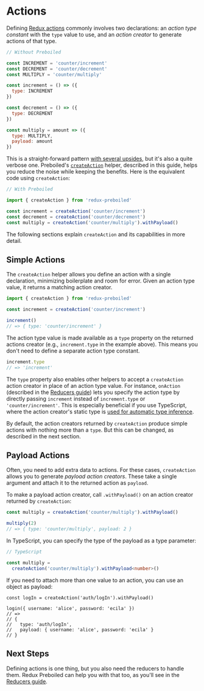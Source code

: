 # Actions

Defining [Redux actions][redux-actions] commonly involves two declarations: an
_action type constant_ with the `type` value to use, and an _action creator_ to
generate actions of that type.

```js
// Without Preboiled

const INCREMENT = 'counter/increment'
const DECREMENT = 'counter/decrement'
const MULTIPLY = 'counter/multiply'

const increment = () => ({
  type: INCREMENT
})

const decrement = () => ({
  type: DECREMENT
})

const multiply = amount => ({
  type: MULTIPLY,
  payload: amount
})
```

This is a straight-forward pattern [with several
upsides][redux-actions-boilerplate], but it's also a quite verbose one. 
Preboiled's [`createAction`](./createAction.md) helper, described in this
guide, helps you reduce the noise while keeping the benefits. Here is the
equivalent code using `createAction`:

```js
// With Preboiled

import { createAction } from 'redux-preboiled'

const increment = createAction('counter/increment')
const decrement = createAction('counter/decrement')
const multiply = createAction('counter/multiply').withPayload()
```

The following sections explain `createAction` and its capabilities in more
detail.

## Simple Actions

The `createAction` helper allows you define an action with a single
declaration, minimizing boilerplate and room for error. Given an action type
value, it returns a matching action creator.

```js
import { createAction } from 'redux-preboiled'

const increment = createAction('counter/increment')

increment()
// => { type: 'counter/increment' }
```

The action type value is made available as a `type` property on the returned
actions creator (e.g., `increment.type` in the example above). This means
you don't need to define a separate action type constant.

```js
increment.type
// => 'increment'
```

The `type` property also enables other helpers to accept a `createAction`
action creator in place of an action type value. For instance, `onAction`
(described in the [Reducers guide](./reducers.md)) lets you specify the action
type by directly passing `increment` instead of `increment.type` or
`'counter/increment'`. This is especially beneficial if you use TypeScript,
where the action creator's static type is [used for automatic type
inference](../api/onAction.md#typescript-notes).

By default, the action creators returned by `createAction` produce simple
actions with nothing more than a `type`. But this can be changed, as described
in the next section.

## Payload Actions

Often, you need to add extra data to actions. For these cases, `createAction`
allows you to generate _payload action creators_. These take a single argument
and attach it to the returned action as `payload`.

To make a payload action creator, call `.withPayload()` on an action creator
returned by `createAction`:

```js
const multiply = createAction('counter/multiply').withPayload()

multiply(2)
// => { type: 'counter/multiply', payload: 2 }
```

In TypeScript, you can specify the type of the payload as a type parameter:

```ts
// TypeScript

const multiply = 
  createAction('counter/multiply').withPayload<number>()
```

If you need to attach more than one value to an action, you can use an object
as payload:

```
const logIn = createAction('auth/logIn').withPayload()

login({ username: 'alice', password: 'ecila' })
// => 
// { 
//   type: 'auth/logIn',
//   payload: { username: 'alice', password: 'ecila' }
// }
```

## Next Steps

Defining actions is one thing, but you also need the reducers to handle them.
Redux Preboiled can help you with that too, as you'll see in the [Reducers
guide](./reducers.md). 

[redux-actions]: https://redux.js.org/basics/actions
[redux-actions-boilerplate]: https://redux.js.org/recipes/reducing-boilerplate#actions 
